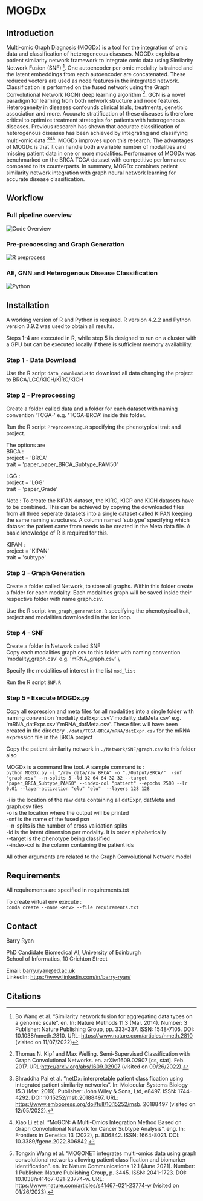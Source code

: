 # MOGDx
## Introduction
Multi-omic Graph Diagnosis (MOGDx) is a tool for the integration of omic data and classification of heterogeneous diseases. MOGDx exploits a patient similarity network framework to integrate omic data using Similarity Network Fusion (SNF) [^fn1]. One autoencoder per omic modality is trained and the latent embeddings from each autoencoder are concatenated. These reduced vectors are used as node features in the integrated network. Classification is performed on the fused network using the Graph Convolutional Network (GCN) deep learning algorithm [^fn2]. GCN is a novel paradigm for learning from both network structure and node features. Heterogeneity in diseases confounds clinical trials, treatments, genetic association and more. Accurate stratification of these diseases is therefore critical to optimize treatment strategies for patients with heterogeneous diseases. Previous research has shown that accurate classification of heterogenous diseases has been achieved by integrating and classifying multi-omic data [^fn3][^fn4][^fn5]. MOGDx improves upon this research. The advantages of MOGDx is that it can handle both a variable number of modalities and missing patient data in one or more modalities. Performance of MOGDx was benchmarked on the BRCA TCGA dataset with competitive performance compared to its counterparts. In summary, MOGDx combines patient similarity network integration with graph neural network learning for accurate disease classification. 

## Workflow
### Full pipeline overview
![Code Overview](./workflow_diagrams/code_flowchart.png?raw=true)

### Pre-preocessing and Graph Generation
![R preprocess](./workflow_diagrams/pre-processing_modalities_inkscape.png?raw=true)

### AE, GNN and Heterogenous Disease Classification
![Python](./workflow_diagrams/python_inkscape.png?raw=true)

## Installation
A working version of R and Python is required. R version 4.2.2 and Python version 3.9.2 was used to obtain all results.

Steps 1-4 are executed in R, while step 5 is designed to run on a cluster with a GPU but can be executed locally if there is sufficient memory availability. 

### Step 1 - Data Download
Use the R script `data_download.R` to download all data changing the project to BRCA/LGG/KICH/KIRC/KICH

### Step 2 - Preprocessing
Create a folder called data and a folder for each dataset with naming convention 'TCGA-' e.g. 'TCGA-BRCA' inside this folder.

Run the R script `Preprocessing.R` specifying the phenotypical trait and project. 

The options are \
BRCA : \
project = 'BRCA' \
trait = 'paper_paper_BRCA_Subtype_PAM50' 

LGG : \
project = 'LGG' \
trait = 'paper_Grade' 

Note : To create the KIPAN dataset, the KIRC, KICP and KICH datasets have to be combined. This can be achieved by copying the downloaded files 
from all three seperate datasets into a single dataset called KIPAN keeping the same naming structures. A column named 'subtype' specifying which dataset
the patient came from needs to be created in the Meta data file. A basic knowledge of R is required for this. 

KIPAN :  \
project = 'KIPAN' \
trait = 'subtype' 

### Step 3 - Graph Generation
Create a folder called Network, to store all graphs. Within this folder create a folder for each modality. Each modalities graph will be saved inside
their respective folder with name graph.csv.

Use the R script `knn_graph_generation.R` specifying the phenotypical trait, project and modalities downloaded in the for loop.

### Step 4 - SNF
Create a folder in Network called SNF \
Copy each modalities graph.csv to this folder with naming convention 'modality_graph.csv' e.g. 'mRNA_graph.csv' \

Specify the modalities of interest in the list `mod_list` 

Run the R script `SNF.R` 

### Step 5 - Execute MOGDx.py
Copy all expression and meta files for all modalities into a single folder with naming convention 'modality_datExpr.csv'/'modality_datMeta.csv' e.g. 'mRNA_datExpr.csv'/'mRNA_datMeta.csv'. 
These files will have been created in the directory `./data/TCGA-BRCA/mRNA/datExpr.csv` for the mRNA expression file in the BRCA project

Copy the patient similarity network in  `./Network/SNF/graph.csv` to this folder also

MOGDx is a command line tool. A sample command is : \
`python MOGDx.py -i "/raw_data/raw_BRCA" -o "./Output/BRCA/"  -snf "graph.csv" --n-splits 5 -ld 32 64 64 32 32 --target "paper_BRCA_Subtype_PAM50" --index-col "patient" --epochs 2500 --lr 0.01 --layer-activation "elu" "elu"  --layers 128 128`

-i is the location of the raw data containing all datExpr, datMeta and graph.csv files \
-o is the location where the output will be printed \
-snf is the name of the fused psn  \
--n-splits is the number of cross validation splits \
-ld is the latent dimension per modality. It is order alphabetically  \
--target is the phenotype being classified \
--index-col is the column containing the patient ids  

All other arguments are related to the Graph Convolutional Network model

## Requirements
All requirements are specified in requirements.txt 

To create virtual env execute :  \
 `conda create --name <env> --file requirements.txt` 


## Contact
Barry Ryan 

PhD Candidate Biomedical AI, University of Edinburgh \
School of Informatics, 10 Crichton Street

Email: barry.ryan@ed.ac.uk \
LinkedIn: https://www.linkedin.com/in/barry-ryan/

## Citations
[^fn1]: Bo Wang et al. “Similarity network fusion for aggregating data types on a genomic scale”. en. In: Nature Methods 11.3 (Mar. 2014). Number: 3 Publisher: Nature Publishing Group, pp. 333–337. ISSN: 1548-7105. DOI: 10.1038/nmeth.2810. URL: https://www.nature.com/articles/nmeth.2810 (visited on 11/07/2022)
[^fn2]: Thomas N. Kipf and Max Welling. Semi-Supervised Classification with Graph Convolutional Networks. en. arXiv:1609.02907 [cs, stat]. Feb. 2017. URL:http://arxiv.org/abs/1609.02907 (visited on 09/26/2022).
[^fn3]: Shraddha Pai et al. “netDx: interpretable patient classification using integrated patient similarity networks”. In:
Molecular Systems Biology 15.3 (Mar. 2019). Publisher: John Wiley & Sons, Ltd, e8497. ISSN: 1744-4292. DOI: 10.15252/msb.20188497. URL: https://www.embopress.org/doi/full/10.15252/msb. 20188497 (visited on 12/05/2022).
[^fn4]: Xiao Li et al. “MoGCN: A Multi-Omics Integration Method Based on Graph Convolutional Network for Cancer Subtype Analysis”. eng. In: Frontiers in Genetics 13 (2022), p. 806842. ISSN: 1664-8021. DOI: 10.3389/fgene.2022.806842.
[^fn5]: Tongxin Wang et al. “MOGONET integrates multi-omics data using graph convolutional networks allowing patient classification and biomarker identification”. en. In: Nature Communications 12.1 (June 2021). Number: 1 Publisher: Nature Publishing Group, p. 3445. ISSN: 2041-1723. DOI: 10.1038/s41467-021-23774-w. URL: https://www.nature.com/articles/s41467-021-23774-w (visited on 01/26/2023).